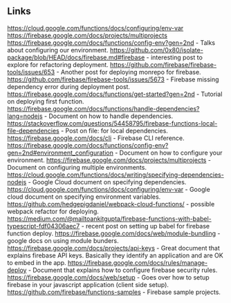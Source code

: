 ## Links

https://cloud.google.com/functions/docs/configuring/env-var
https://firebase.google.com/docs/projects/multiprojects
https://firebase.google.com/docs/functions/config-env?gen=2nd - Talks about configuring our environment.
https://github.com/0x80/isolate-package/blob/HEAD/docs/firebase.md#firebase - interesting post to explore for refactoring deployment.
https://github.com/firebase/firebase-tools/issues/653 - Another post for deploying monrepo for firebase.
https://github.com/firebase/firebase-tools/issues/5673 - Firebase missing dependency error during deployment post.
https://firebase.google.com/docs/functions/get-started?gen=2nd - Tutorial on deploying first function.
https://firebase.google.com/docs/functions/handle-dependencies?lang=nodejs - Document on how to handle dependencies.
https://stackoverflow.com/questions/54458795/firebase-functions-local-file-dependencies - Post on file: for local dependencies.
https://firebase.google.com/docs/cli - Firebase CLI reference.
https://firebase.google.com/docs/functions/config-env?gen=2nd#environment_configuration - Document on how to configure your environment.
https://firebase.google.com/docs/projects/multiprojects - Document on configuring multiple environments.
https://cloud.google.com/functions/docs/writing/specifying-dependencies-nodejs - Google Cloud document on specifying dependencies.
https://cloud.google.com/functions/docs/configuring/env-var - Google cloud document on specifying environment variables.
https://github.com/hedgepigdaniel/webpack-cloud-functions/ - possible webpack refactor for deploying.
https://medium.com/@mailtoankitgupta/firebase-functions-with-babel-typescript-fdf04306aec7 - recent post on setting up babel for firebase function deploy.
https://firebase.google.com/docs/web/module-bundling - google docs on using module bunders.
https://firebase.google.com/docs/projects/api-keys - Great document that explains firebase API keys. Basically they identify an application and are OK to embed in the app.
https://firebase.google.com/docs/rules/manage-deploy - Document that explains how to configure firebase security rules.
https://firebase.google.com/docs/web/setup - Goes over how to setup firebase in your javascript application (client side setup).
https://github.com/firebase/functions-samples - Firebase sample projects.
